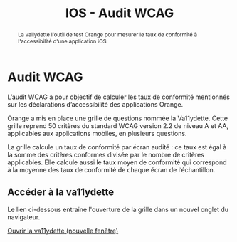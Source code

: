 ﻿---
title: "IOS - Audit WCAG"
abstract: "La vallydette l'outil de test Orange pour mesurer le taux de conformité à l'accessibilité d'une application iOS"
---

# Audit WCAG

L’audit WCAG a pour objectif de calculer les taux de conformité mentionnés sur les déclarations d’accessibilité des applications Orange.

Orange a mis en place une grille de questions nommée la Va11ydette. Cette grille reprend 50 critères du standard WCAG version 2.2 de niveau A et AA, applicables aux applications mobiles, en plusieurs questions.

La grille calcule un taux de conformité par écran audité : ce taux est égal à la somme des critères conformes divisée par le nombre de critères applicables. Elle calcule aussi le taux moyen de conformité qui correspond à la moyenne des taux de conformité de chaque écran de l’échantillon.

## Accéder à la va11ydette

Le lien ci-dessous entraine l'ouverture de la grille dans un nouvel onglet du navigateur.  

<a href="https://la-va11ydette.orange.com/?list=wcag-ios&lang=fr" target="_blank" rel="noopener noreferrer" class="btn btn-outline-secondary" title="Ouvrir la va11ydette (nouvelle fenêtre)">Ouvrir la va11ydette<span class="visually-hidden"> (nouvelle fenêtre)</span></a>
